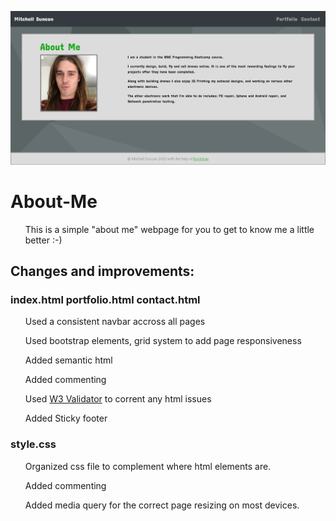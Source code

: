 ![demo1](/assets/demo.png)

# About-Me

<ul>

This is a simple "about me" webpage for you to get to know me a little better :-) 

</ul>


## Changes and improvements:

### index.html portfolio.html contact.html

<ul>
  
Used a consistent navbar accross all pages

Used bootstrap elements, grid system to add page responsiveness

Added semantic html

Added commenting 

Used <a href=https://validator.w3.org/>W3 Validator<a> to corrent any html issues
  
Added Sticky footer
  
</ul>
  
### style.css

<ul>

Organized css file to complement where html elements are.

Added commenting

Added media query for the correct page resizing on most devices.

</ul>
